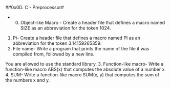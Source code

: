##0x0D. C - Preprocessor#
* 0. Object-like Macro - Create a header file that defines a macro named SIZE as an abbreviation for the token 1024.
1. Pi- Create a header file that defines a macro named PI as an abbreviation for the token 3.14159265359.
2. File name- Write a program that prints the name of the file it was compiled from, followed by a new line.

You are allowed to use the standard library.
3. Function-like macro- Write a function-like macro ABS(x) that computes the absolute value of a number x.
4. SUM- Write a function-like macro SUM(x, y) that computes the sum of the numbers x and y.

